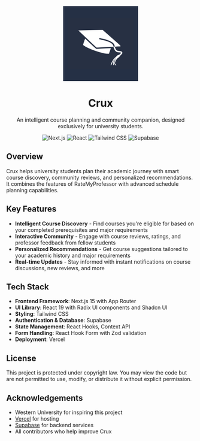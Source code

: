 <div align="center">

 <img src="icons/logo.png" alt="Crux Logo" width="200"/>

 # Crux
 An intelligent course planning and community companion, designed exclusively for university students.
 
 ![Next.js](https://img.shields.io/badge/Next.js-15-black)
 ![React](https://img.shields.io/badge/React-19-blue)
 ![Tailwind CSS](https://img.shields.io/badge/Tailwind-3-06B6D4)
 ![Supabase](https://img.shields.io/badge/Supabase-2-3ECF8E)
 
 </div>
 
 ## Overview
 
 Crux helps university students plan their academic journey with smart course discovery, community reviews, and personalized recommendations. It combines the features of RateMyProfessor with advanced schedule planning capabilities.
 
 ## Key Features
 
 - **Intelligent Course Discovery** - Find courses you're eligible for based on your completed prerequisites and major requirements
 - **Interactive Community** - Engage with course reviews, ratings, and professor feedback from fellow students
 - **Personalized Recommendations** - Get course suggestions tailored to your academic history and major requirements
 - **Real-time Updates** - Stay informed with instant notifications on course discussions, new reviews, and more
 
 ## Tech Stack
 
 - **Frontend Framework**: Next.js 15 with App Router
 - **UI Library**: React 19 with Radix UI components and Shadcn UI
 - **Styling**: Tailwind CSS
 - **Authentication & Database**: Supabase
 - **State Management**: React Hooks, Context API
 - **Form Handling**: React Hook Form with Zod validation
 - **Deployment**: Vercel

 ## License
 
 This project is protected under copyright law. You may view the code but are not permitted to use, modify, or distribute it without explicit permission.
 
 ## Acknowledgements
 
 - Western University for inspiring this project
 - [Vercel](https://vercel.com) for hosting
 - [Supabase](https://supabase.com) for backend services
 - All contributors who help improve Crux